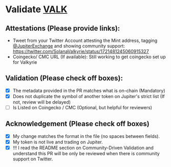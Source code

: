 # Validate [VALK](https://solscan.io/token/84KY3exPaKV3b49YowaW2E71DrVjYVLog9vdFXZYfokA)

## Attestations (Please provide links):
- Tweet from your Twitter Account attesting the Mint address, tagging [@JupiterExchange](https://twitter.com/JupiterExchange) and showing community support: https://twitter.com/SolanaValkyrie/status/1721481245060915327
- Coingecko/ CMC URL (If available): Still working to get coingecko set up for Valkyrie
## Validation (Please check off boxes):
- [x] The metadata provided in the PR matches what is on-chain (Mandatory)
- [x] Does not duplicate the symbol of another token on Jupiter's strict list (If not, review will be delayed)
- [ ] Is Listed on Coingecko / CMC (Optional, but helpful for reviewers)  

## Acknowledgement (Please check off boxes)
- [x] My change matches the format in the file (no spaces between fields).
- [x] My token is not live and trading on Jupiter.
- [x] !!! I read the README section on Community-Driven Validation and understand this PR will be only be reviewed when there is community support on Twitter.
